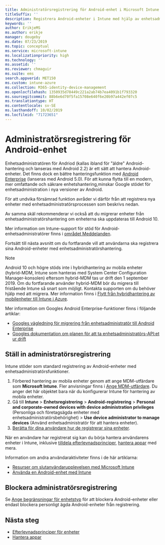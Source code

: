 ```yaml
---
title: Administratörsregistrering för Android-enhet i Microsoft Intune
titleSuffix: ''
description: Registrera Android-enheter i Intune med hjälp av enhetsadministratörsregistrering.
keywords: ''
author: ErikjeMS
ms.author: erikje
manager: dougeby
ms.date: 07/23/2019
ms.topic: conceptual
ms.service: microsoft-intune
ms.localizationpriority: high
ms.technology: ''
ms.assetid: ''
ms.reviewer: chmaguir
ms.suite: ems
search.appverid: MET150
ms.custom: intune-azure
ms.collection: M365-identity-device-management
ms.openlocfilehash: 1350935d78449c221a2ab74b7ea4091b1f793320
ms.sourcegitcommit: 88b6e6d70f5fa15708e640f6e20b97a442ef07c5
ms.translationtype: HT
ms.contentlocale: sv-SE
ms.lasthandoff: 10/02/2019
ms.locfileid: "71723651"
---
```

# <a name="android-device-administrator-enrollment"></a>Administratörsregistrering för Android-enhet

Enhetsadministratören för Andriod (kallas ibland för "äldre" Android-hantering och lanseras med Android 2.2) är ett sätt att hantera Android-enheter. Det finns dock en bättre hanteringsfunktion med [Android Enterprise](https://www.android.com/enterprise/management/) (lanseras med Android 5.0). För att kunna flytta till en modern, mer omfattande och säkrare enhetshantering,minskar Google stödet för enhetsadministration i nya versioner av Android.

För att undvika försämrad funktion avråder vi därför från att registrera nya enheter med enhetsadministratörsprocessen som beskrivs nedan.

Av samma skäl rekommenderar vi också att du migrerar enheter från enhetsadministratörshantering om enheterna ska uppdateras till Android 10. 

Mer information om Intune-support för stöd för Android-enhetsadministratörer finns i [området Meddelanden](../fundamentals/whats-new.md#decreasing-support-for-android-device-administrator).

Fortsätt till nästa avsnitt om du fortfarande vill att användarna ska registrera sina Android-enheter med enhetsadministratörshantering.  


> [!Note]  
> Android 10 och högre stöds inte i hybridhantering av mobila enheter (hybrid-MDM, Intune som hanteras med System Center Configuration Manager-konsolen) eftersom hybrid-MDM tas ur drift den 1 september 2019. Om du fortfarande använder hybrid-MDM bör du migrera till fristående Intune så snart som möjligt. Kontakta supporten om du behöver hjälp med att migrera. Mer information finns i [Flytt från hybridhantering av mobilenheter till Intune i Azure](https://aka.ms/hybrid_notification).

Mer information om Googles Android Enterprise-funktioner finns i följande artiklar:
- [Googles vägledning för migrering från enhetsadministratör till Android Enterprise](http://static.googleusercontent.com/media/android.com/en/enterprise/static/2016/pdfs/enterprise/Android-Enterprise-Migration-Bluebook_2019.pdf)
- [Googles dokumentation om planen för att ta enhetsadministratörs-API:et ur drift](https://developers.google.com/android/work/device-admin-deprecation)


## <a name="set-up-device-administrator-enrollment"></a>Ställ in administratörsregistrering

Intune stöder som standard registrering av Android-enheter med enhetsadministratörsfunktioner.

1. Förbered hantering av mobila enheter genom att ange MDM-utfärdare som **Microsoft Intune**. Fler anvisningar finns i [Ange MDM-utfärdare](../fundamentals/mdm-authority-set.md). Du anger det här objektet bara när du konfigurerar Intune för hantering av mobila enheter.
2. Gå till **Intune** > **Enhetsregistrering** > **Android-registrering** > **Personal and corporate-owned devices with device administration privileges** (Personliga och företagsägda enheter med enhetsadministratörsbehörighet)  > **Use device administrator to manage devices** (Använd enhetsadministratör för att hantera enheter).
3. [Berätta för dina användare hur de registrerar sina enheter](/intune-user-help/enroll-your-device-in-intune-android).  

När en användare har registrerat sig kan du börja hantera användarens enheter i Intune, inklusive [tilldela efterlevnadsprinciper](../protect/compliance-policy-create-android.md), [hantera appar](../apps/app-management.md) med mera.

Information om andra användaraktiviteter finns i de här artiklarna:
- [Resurser om slutanvändarupplevelsen med Microsoft Intune](../fundamentals/end-user-educate.md)
- [Använda en Android-enhet med Intune](https://docs.microsoft.com/intune-user-help/using-your-android-device-with-intune)


## <a name="block-device-administrator-enrollment"></a>Blockera administratörsregistrering
Se [Ange begränsningar för enhetstyp](enrollment-restrictions-set.md) för att blockera Android-enheter eller endast blockera personligt ägda Android-enheter från registrering.



## <a name="next-steps"></a>Nästa steg
- [Efterlevnadsprinciper för enheter](../protect/compliance-policy-create-android.md)
- [Hantera appar](../apps/app-management.md)